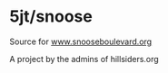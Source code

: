 5jt/snoose
==========

Source for www.snooseboulevard.org

A project by the admins of hillsiders.org